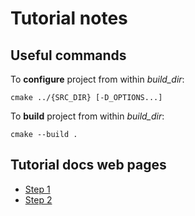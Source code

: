 # Tutorial notes

## Useful commands

To **configure** project from within _build_dir_:
```
cmake ../{SRC_DIR} [-D_OPTIONS...]
```

To **build** project from within _build_dir_:
```
cmake --build .
```



## Tutorial docs web pages

* [Step 1](https://cmake.org/cmake/help/latest/guide/tutorial/A%20Basic%20Starting%20Point.html)
* [Step 2](https://cmake.org/cmake/help/latest/guide/tutorial/Adding%20a%20Library.html)
